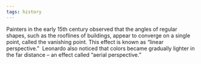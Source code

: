 ```yaml
---
tags: history
---
```

Painters in the early 15th century observed that the angles of regular shapes, such as the rooflines of buildings, appear to converge on a single point, called the vanishing point. This effect is known as “linear perspective.”  Leonardo also noticed that colors became gradually lighter in the far distance – an effect called “aerial perspective.”